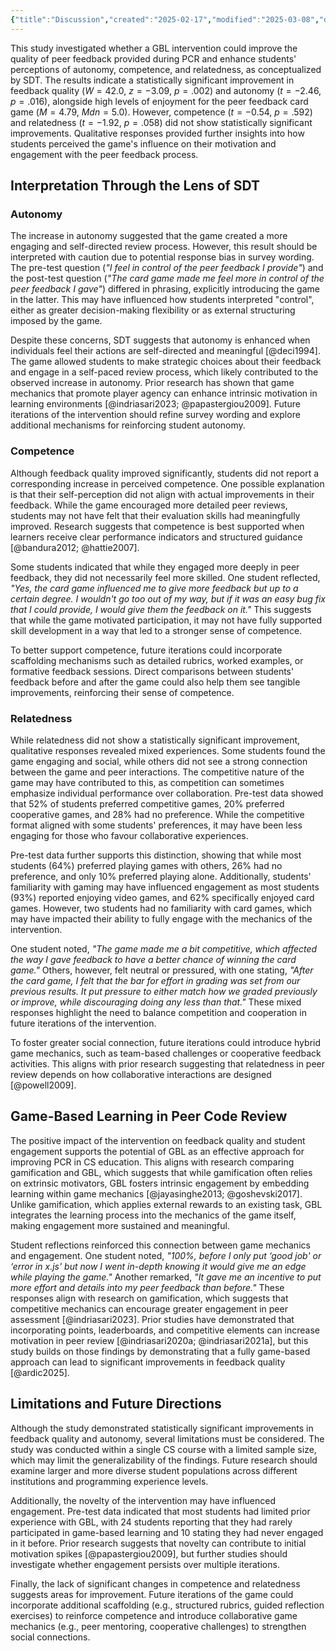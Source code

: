 ```yaml
---
{"title":"Discussion","created":"2025-02-17","modified":"2025-03-08","dg-publish":true,"permalink":"/50-works/research/discussion/","dgPassFrontmatter":true,"updated":"2025-03-08"}
---
```



This study investigated whether a GBL intervention could improve the quality of peer feedback provided during PCR and enhance students' perceptions of autonomy, competence, and relatedness, as conceptualized by SDT. The results indicate a statistically significant improvement in feedback quality ($W=42.0$, $z=-3.09$, $p=.002$) and autonomy ($t=-2.46$, $p=.016$), alongside high levels of enjoyment for the peer feedback card game ($M=4.79$, $Mdn=5.0$). However, competence ($t=-0.54$, $p=.592$) and relatedness ($t=-1.92$, $p=.058$) did not show statistically significant improvements. Qualitative responses provided further insights into how students perceived the game's influence on their motivation and engagement with the peer feedback process.

## Interpretation Through the Lens of SDT

### Autonomy

The increase in autonomy suggested that the game created a more engaging and self-directed review process. However, this result should be interpreted with caution due to potential response bias in survey wording. The pre-test question (*"I feel in control of the peer feedback I provide"*) and the post-test question (*"The card game made me feel more in control of the peer feedback I gave"*) differed in phrasing, explicitly introducing the game in the latter. This may have influenced how students interpreted "control", either as greater decision-making flexibility or as external structuring imposed by the game.

Despite these concerns, SDT suggests that autonomy is enhanced when individuals feel their actions are self-directed and meaningful [@deci1994]. The game allowed students to make strategic choices about their feedback and engage in a self-paced review process, which likely contributed to the observed increase in autonomy. Prior research has shown that game mechanics that promote player agency can enhance intrinsic motivation in learning environments [@indriasari2023; @papastergiou2009]. Future iterations of the intervention should refine survey wording and explore additional mechanisms for reinforcing student autonomy.

### Competence

Although feedback quality improved significantly, students did not report a corresponding increase in perceived competence. One possible explanation is that their self-perception did not align with actual improvements in their feedback. While the game encouraged more detailed peer reviews, students may not have felt that their evaluation skills had meaningfully improved. Research suggests that competence is best supported when learners receive clear performance indicators and structured guidance [@bandura2012; @hattie2007].

Some students indicated that while they engaged more deeply in peer feedback, they did not necessarily feel more skilled. One student reflected, *"Yes, the card game influenced me to give more feedback but up to a certain degree. I wouldn't go too out of my way, but if it was an easy bug fix that I could provide, I would give them the feedback on it."* This suggests that while the game motivated participation, it may not have fully supported skill development in a way that led to a stronger sense of competence.

To better support competence, future iterations could incorporate scaffolding mechanisms such as detailed rubrics, worked examples, or formative feedback sessions. Direct comparisons between students' feedback before and after the game could also help them see tangible improvements, reinforcing their sense of competence.

### Relatedness

While relatedness did not show a statistically significant improvement, qualitative responses revealed mixed experiences. Some students found the game engaging and social, while others did not see a strong connection between the game and peer interactions. The competitive nature of the game may have contributed to this, as competition can sometimes emphasize individual performance over collaboration. Pre-test data showed that 52% of students preferred competitive games, 20% preferred cooperative games, and 28% had no preference. While the competitive format aligned with some students' preferences, it may have been less engaging for those who favour collaborative experiences.

Pre-test data further supports this distinction, showing that while most students (64%) preferred playing games with others, 26% had no preference, and only 10% preferred playing alone. Additionally, students' familiarity with gaming may have influenced engagement as most students (93%) reported enjoying video games, and 62% specifically enjoyed card games. However, two students had no familiarity with card games, which may have impacted their ability to fully engage with the mechanics of the intervention.

One student noted, *"The game made me a bit competitive, which affected the way I gave feedback to have a better chance of winning the card game."* Others, however, felt neutral or pressured, with one stating, *"After the card game, I felt that the bar for effort in grading was set from our previous results. It put pressure to either match how we graded previously or improve, while discouraging doing any less than that."* These mixed responses highlight the need to balance competition and cooperation in future iterations of the intervention.

To foster greater social connection, future iterations could introduce hybrid game mechanics, such as team-based challenges or cooperative feedback activities. This aligns with prior research suggesting that relatedness in peer review depends on how collaborative interactions are designed [@powell2009].

## Game-Based Learning in Peer Code Review

The positive impact of the intervention on feedback quality and student engagement supports the potential of GBL as an effective approach for improving PCR in CS education. This aligns with research comparing gamification and GBL, which suggests that while gamification often relies on extrinsic motivators, GBL fosters intrinsic engagement by embedding learning within game mechanics [@jayasinghe2013; @goshevski2017]. Unlike gamification, which applies external rewards to an existing task, GBL integrates the learning process into the mechanics of the game itself, making engagement more sustained and meaningful.

Student reflections reinforced this connection between game mechanics and engagement. One student noted, *"100%, before I only put ‘good job' or ‘error in x.js' but now I went in-depth knowing it would give me an edge while playing the game."* Another remarked, *"It gave me an incentive to put more effort and details into my peer feedback than before."* These responses align with research on gamification, which suggests that competitive mechanics can encourage greater engagement in peer assessment [@indriasari2023]. Prior studies have demonstrated that incorporating points, leaderboards, and competitive elements can increase motivation in peer review [@indriasari2020a; @indriasari2021a], but this study builds on those findings by demonstrating that a fully game-based approach can lead to significant improvements in feedback quality [@ardic2025].

## Limitations and Future Directions

Although the study demonstrated statistically significant improvements in feedback quality and autonomy, several limitations must be considered. The study was conducted within a single CS course with a limited sample size, which may limit the generalizability of the findings. Future research should examine larger and more diverse student populations across different institutions and programming experience levels.

Additionally, the novelty of the intervention may have influenced engagement. Pre-test data indicated that most students had limited prior experience with GBL, with 24 students reporting that they had rarely participated in game-based learning and 10 stating they had never engaged in it before. Prior research suggests that novelty can contribute to initial motivation spikes [@papastergiou2009], but further studies should investigate whether engagement persists over multiple iterations.

Finally, the lack of significant changes in competence and relatedness suggests areas for improvement. Future iterations of the game could incorporate additional scaffolding (e.g., structured rubrics, guided reflection exercises) to reinforce competence and introduce collaborative game mechanics (e.g., peer mentoring, cooperative challenges) to strengthen social connections.
